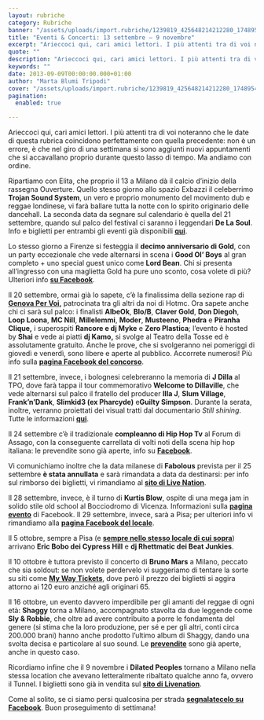 ```yaml
---
layout: rubriche
category: Rubriche
banner: "/assets/uploads/import.rubriche/1239819_425648214212280_1748954890_n.jpg"
title: "Eventi & Concerti: 13 settembre – 9 novembre"
excerpt: "Arieccoci qui, cari amici lettori. I più attenti tra di voi noteranno che le date di questa rubrica coincidono perfettamente con quella precedente: non è un errore, è che nel giro di una settimana si sono aggiunti nuovi appuntamenti che si accavallano proprio durante questo lasso di tempo. Ma andiamo con ordine. Ripartiamo con Elita, [&hellip"
quote: ""
description: "Arieccoci qui, cari amici lettori. I più attenti tra di voi noteranno che le date di questa rubrica coincidono perfettamente con quella precedente: non è un errore, è che nel giro di una settimana si sono aggiunti nuovi appuntamenti che si accavallano proprio durante questo lasso di tempo. Ma andiamo con ordine. Ripartiamo con Elita, [&hellip"
keywords: ""
date: 2013-09-09T00:00:00.000+01:00
author: "Marta Blumi Tripodi"
cover: "/assets/uploads/import.rubriche/1239819_425648214212280_1748954890_n.jpg"
pagination:
  enabled: true

---
```


Arieccoci qui, cari amici lettori. I più attenti tra di voi noteranno che le date di questa rubrica coincidono perfettamente con quella precedente: non è un errore, è che nel giro di una settimana si sono aggiunti nuovi appuntamenti che si accavallano proprio durante questo lasso di tempo. Ma andiamo con ordine.

Ripartiamo con Elita, che proprio il 13 a Milano dà il calcio d’inizio della rassegna Ouverture. Quello stesso giorno allo spazio Exbazzi il celeberrimo **Trojan Sound System**, un vero e proprio monumento del movimento dub e reggae londinese, vi farà ballare tutta la notte con lo spirito originario delle dancehall. La seconda data da segnare sul calendario è quella del 21 settembre, quando sul palco del festival ci saranno i leggendari **De La Soul**. Info e biglietti per entrambi gli eventi già disponibili [**qui**](https://www.mioticket.it/elita/Default.asp "https://www.mioticket.it/elita/Default.asp").

Lo stesso giorno a Firenze si festeggia il **decimo anniversario di Gold**, con un party eccezionale che vede alternarsi in scena i **Good Ol’ Boys** al gran completo + uno special guest unico come **Lord Bean**. Chi si presenta all’ingresso con una maglietta Gold ha pure uno sconto, cosa volete di più? Ulteriori info [**su Facebook**](https://www.facebook.com/events/1398032243752328/?directed%5Ftarget%5Fid=159048954138328 "https://www.facebook.com/events/1398032243752328/?directed_target_id=159048954138328").

Il 20 settembre, ormai già lo sapete, c’è la finalissima della sezione rap di **[Genova Per Voi](https://hotmc.com/genova-per-voi-ecco-gli-11-finalisti/ "http://hotmc.com/genova-per-voi-ecco-gli-11-finalisti/"),** patrocinata tra gli altri da noi di Hotmc. Ora sapete anche chi ci sarà sul palco: i finalisti **AlbeOk**, **Blo/B**, **Claver Gold**, **Don Diegoh**, **Loop Loona**, **MC Nill**, **Millelemmi**, **Moder**, **Musteeno**, **Phedra** e **Piranha Clique,** i superospiti **Rancore e dj Myke** e **Zero Plastica**; l’evento è hosted by **Shai** e vede ai piatti **dj Kamo,** si svolge al Teatro della Tosse ed è assolutamente gratuito. Anche le prove, che si svolgeranno nei pomeriggi di giovedì e venerdì, sono libere e aperte al pubblico. Accorrete numerosi! Più info sulla [**pagina Facebook del concorso**](https://www.facebook.com/genovapervoi2013?fref=ts "https://www.facebook.com/genovapervoi2013?fref=ts").

Il 21 settembre, invece, i bolognesi celebreranno la memoria di **J Dilla** al TPO, dove farà tappa il tour commemorativo **Welcome to Dillaville**, che vede alternarsi sul palco il fratello del producer **Illa J**, **Slum Village**, **Frank’n’Dank**, **Slimkid3 (ex Pharcyde)** e**Guilty Simpson**. Durante la serata, inoltre, verranno proiettati dei visual tratti dal documentario _Still shining_. Tutte le informazioni [**qui**](https://www.facebook.com/events/165401886979365/ "https://www.facebook.com/events/165401886979365/").

Il 24 settembre c’è il tradizionale **compleanno di Hip Hop Tv** al Forum di Assago, con la conseguente carrellata di volti noti della scena hip hop italiana: le prevendite sono già aperte, info su [**Facebook**](https://www.facebook.com/hiphoptvitaly "https://www.facebook.com/hiphoptvitaly").

Vi comunichiamo inoltre che la data milanese di **Fabolous** prevista per il 25 settembre **è stata annullata** e sarà rimandata a data da destinarsi: per info sul rimborso dei biglietti, vi rimandiamo al [**sito di Live Nation**](https://www.livenation.it/ "http://www.livenation.it/").

Il 28 settembre, invece, è il turno di **Kurtis Blow**, ospite di una mega jam in solido stile old school al Bocciodromo di Vicenza. Informazioni sulla [**pagina evento**](https://www.facebook.com/events/555206057874134/?ref=22 "https://www.facebook.com/events/555206057874134/?ref=22") di Facebook. Il 29 settembre, invece, sarà a Pisa; per ulteriori info vi rimandiamo alla [**pagina Facebook del locale**](https://www.facebook.com/ReverseSoundCafe?fref=ts "https://www.facebook.com/ReverseSoundCafe?fref=ts").

Il 5 ottobre, sempre a Pisa (e [**sempre nello stesso locale di cui sopra**](https://www.facebook.com/ReverseSoundCafe?fref=ts "https://www.facebook.com/ReverseSoundCafe?fref=ts")) arrivano **Eric Bobo dei Cypress Hill** e **dj Rhettmatic dei Beat Junkies**.

Il 10 ottobre è tuttora previsto il concerto di **Bruno Mars** a Milano, peccato che sia soldout: se non volete perdervelo vi suggeriamo di tentare la sorte su siti come [**My Way Tickets**](http://www.mywayticket.it/buy/10511/bruno-mars/mediolanum-forum-assago/bruno-mars "http://www.mywayticket.it/buy/10511/bruno-mars/mediolanum-forum-assago/bruno-mars"), dove però il prezzo dei biglietti si aggira attorno ai 120 euro anziché agli originari 65.

Il 16 ottobre, un evento davvero imperdibile per gli amanti del reggae di ogni età: **Shaggy** torna a Milano, accompagnato stavolta da due leggende come **Sly & Robbie**, che oltre ad avere contribuito a porre le fondamenta del genere (si stima che la loro produzione, per sé e per gli altri, conti circa 200.000 brani) hanno anche prodotto l’ultimo album di Shaggy, dando una svolta decisa e particolare al suo sound. Le [**prevendite**](http://www.ticketone.it/shaggy-biglietti.html?affiliate=ITT&doc=artistPages/tickets&fun=artist&action=tickets&kuid=462890 "http://www.ticketone.it/shaggy-biglietti.html?affiliate=ITT&doc=artistPages/tickets&fun=artist&action=tickets&kuid=462890") sono già aperte, anche in questo caso.

Ricordiamo infine che il 9 novembre i **Dilated Peoples** tornano a Milano nella stessa location che avevano letteralmente ribaltato qualche anno fa, ovvero il Tunnel. I biglietti sono già in vendita sul [**sito di Livenation**](https://www.livenation.it/artist/dilated-peoples-tickets "http://www.livenation.it/artist/dilated-peoples-tickets").

Come al solito, se ci siamo persi qualcosina per strada [**segnalatecelo su Facebook**](https://www.facebook.com/pages/Hotmccom/263605365068 "https://www.facebook.com/pages/Hotmccom/263605365068"). Buon proseguimento di settimana!